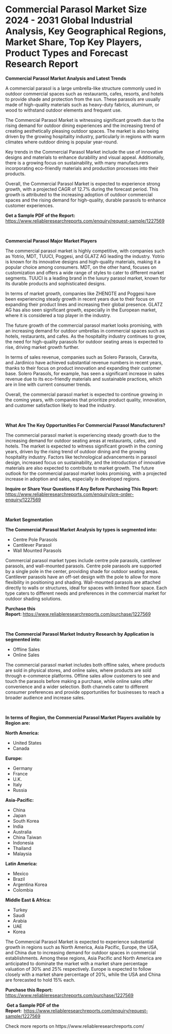 <p><h1>Commercial Parasol Market Size 2024 - 2031 Global Industrial Analysis, Key Geographical Regions, Market Share, Top Key Players, Product Types and Forecast Research Report</h1></p><p><strong>Commercial Parasol Market Analysis and Latest Trends</strong></p>
<p><p>A commercial parasol is a large umbrella-like structure commonly used in outdoor commercial spaces such as restaurants, cafes, resorts, and hotels to provide shade and protection from the sun. These parasols are usually made of high-quality materials such as heavy-duty fabrics, aluminum, or wood to withstand outdoor elements and frequent use.</p><p>The Commercial Parasol Market is witnessing significant growth due to the rising demand for outdoor dining experiences and the increasing trend of creating aesthetically pleasing outdoor spaces. The market is also being driven by the growing hospitality industry, particularly in regions with warm climates where outdoor dining is popular year-round.</p><p>Key trends in the Commercial Parasol Market include the use of innovative designs and materials to enhance durability and visual appeal. Additionally, there is a growing focus on sustainability, with many manufacturers incorporating eco-friendly materials and production processes into their products.</p><p>Overall, the Commercial Parasol Market is expected to experience strong growth, with a projected CAGR of 12.7% during the forecast period. This growth is attributed to the increasing adoption of outdoor commercial spaces and the rising demand for high-quality, durable parasols to enhance customer experiences.</p></p>
<p><strong>Get a Sample PDF of the Report:&nbsp;</strong> <a href="https://www.reliableresearchreports.com/enquiry/request-sample/1227569">https://www.reliableresearchreports.com/enquiry/request-sample/1227569</a></p>
<p>&nbsp;</p>
<p><strong>Commercial Parasol Major Market Players</strong></p>
<p><p>The commercial parasol market is highly competitive, with companies such as Yotrio, MDT, TUUCI, Poggesi, and GLATZ AG leading the industry. Yotrio is known for its innovative designs and high-quality materials, making it a popular choice among consumers. MDT, on the other hand, focuses on customization and offers a wide range of styles to cater to different market segments. TUUCI is a leading brand in the luxury parasol market, known for its durable products and sophisticated designs.</p><p>In terms of market growth, companies like ZHENGTE and Poggesi have been experiencing steady growth in recent years due to their focus on expanding their product lines and increasing their global presence. GLATZ AG has also seen significant growth, especially in the European market, where it is considered a top player in the industry.</p><p>The future growth of the commercial parasol market looks promising, with an increasing demand for outdoor umbrellas in commercial spaces such as hotels, restaurants, and cafes. As the hospitality industry continues to grow, the need for high-quality parasols for outdoor seating areas is expected to rise, driving market growth further.</p><p>In terms of sales revenue, companies such as Solero Parasols, Caravita, and Jardinico have achieved substantial revenue numbers in recent years, thanks to their focus on product innovation and expanding their customer base. Solero Parasols, for example, has seen a significant increase in sales revenue due to its eco-friendly materials and sustainable practices, which are in line with current consumer trends.</p><p>Overall, the commercial parasol market is expected to continue growing in the coming years, with companies that prioritize product quality, innovation, and customer satisfaction likely to lead the industry.</p></p>
<p>&nbsp;</p>
<p><strong>What Are The Key Opportunities For Commercial Parasol Manufacturers?</strong></p>
<p><p>The commercial parasol market is experiencing steady growth due to the increasing demand for outdoor seating areas at restaurants, cafes, and hotels. The market is expected to witness significant growth in the coming years, driven by the rising trend of outdoor dining and the growing hospitality industry. Factors like technological advancements in parasol design, increased focus on sustainability, and the introduction of innovative materials are also expected to contribute to market growth. The future outlook for the commercial parasol market looks promising, with a projected increase in adoption and sales, especially in developed regions.</p></p>
<p><strong>Inquire or Share Your Questions If Any Before Purchasing This Report:</strong> <a href="https://www.reliableresearchreports.com/enquiry/pre-order-enquiry/1227569">https://www.reliableresearchreports.com/enquiry/pre-order-enquiry/1227569</a></p>
<p>&nbsp;</p>
<p><strong>Market Segmentation</strong></p>
<p><strong>The Commercial Parasol Market Analysis by types is segmented into:</strong></p>
<p><ul><li>Centre Pole Parasols</li><li>Cantilever Parasol</li><li>Wall Mounted Parasols</li></ul></p>
<p><p>Commercial parasol market types include centre pole parasols, cantilever parasols, and wall-mounted parasols. Centre pole parasols are supported by a single pole in the center, providing shade for outdoor seating areas. Cantilever parasols have an off-set design with the pole to allow for more flexibility in positioning and shading. Wall-mounted parasols are attached directly to walls or structures, ideal for spaces with limited floor space. Each type caters to different needs and preferences in the commercial market for outdoor shading solutions.</p></p>
<p><strong>Purchase this Report:&nbsp;</strong><a href="https://www.reliableresearchreports.com/purchase/1227569">https://www.reliableresearchreports.com/purchase/1227569</a></p>
<p>&nbsp;</p>
<p><strong>The Commercial Parasol Market Industry Research by Application is segmented into:</strong></p>
<p><ul><li>Offline Sales</li><li>Online Sales</li></ul></p>
<p><p>The commercial parasol market includes both offline sales, where products are sold in physical stores, and online sales, where products are sold through e-commerce platforms. Offline sales allow customers to see and touch the parasols before making a purchase, while online sales offer convenience and a wider selection. Both channels cater to different consumer preferences and provide opportunities for businesses to reach a broader audience and increase sales.</p></p>
<p>&nbsp;</p>
<p><strong>In terms of Region, the Commercial Parasol Market Players available by Region are:</strong></p>
<p>
    <p> <strong> North America: </strong>
        <ul>
            <li>United States</li>
            <li>Canada</li>
        </ul>
        </p> 
    <p> <strong> Europe: </strong>
        <ul>
            <li>Germany</li>
            <li>France</li>
            <li>U.K.</li>
            <li>Italy</li>
            <li>Russia</li>
        </ul>
        </p> 
    <p> <strong> Asia-Pacific: </strong>
        <ul>
            <li>China</li>
            <li>Japan</li>
            <li>South Korea</li>
            <li>India</li>
            <li>Australia</li>
            <li>China Taiwan</li>
            <li>Indonesia</li>
            <li>Thailand</li>
            <li>Malaysia</li>
        </ul>
        </p> 
    <p> <strong> Latin America: </strong>
        <ul>
            <li>Mexico</li>
            <li>Brazil</li>
            <li>Argentina Korea</li>
            <li>Colombia</li>
        </ul>
        </p> 
    <p> <strong> Middle East & Africa: </strong>
        <ul>
            <li>Turkey</li>
            <li>Saudi</li>
            <li>Arabia</li>
            <li>UAE</li>
            <li>Korea</li>
        </ul>
    </p>
    </p>
<p><p>The Commercial Parasol Market is expected to experience substantial growth in regions such as North America, Asia Pacific, Europe, the USA, and China due to increasing demand for outdoor spaces in commercial establishments. Among these regions, Asia Pacific and North America are anticipated to dominate the market with a market share percentage valuation of 30% and 25% respectively. Europe is expected to follow closely with a market share percentage of 20%, while the USA and China are forecasted to hold 15% each.</p></p>
<p><strong>Purchase this Report: </strong><a href="https://www.reliableresearchreports.com/purchase/1227569">https://www.reliableresearchreports.com/purchase/1227569</a></p>
<p>&nbsp;<strong>Get a Sample PDF of the Report:&nbsp;&nbsp;</strong><a href="https://www.reliableresearchreports.com/enquiry/request-sample/1227569">https://www.reliableresearchreports.com/enquiry/request-sample/1227569</a></p>
<p><strong></strong></p>
<p>Check more reports on https://www.reliableresearchreports.com/</p>